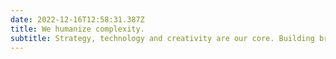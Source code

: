 ```yaml
---
date: 2022-12-16T12:58:31.387Z
title: We humanize complexity.
subtitle: Strategy, technology and creativity are our core. Building bridges to link with brands in a society centric focused way.
---
```

